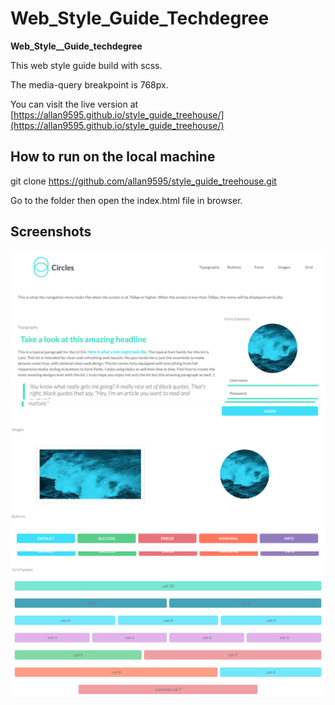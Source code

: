 # Web_Style_Guide_Techdegree
**Web_Style__Guide_techdegree** 

This web style guide build with scss.

The media-query breakpoint is 768px.

You can visit the live version at [https://allan9595.github.io/style_guide_treehouse/](https://allan9595.github.io/style_guide_treehouse/)


## How to run on the local machine

git clone https://github.com/allan9595/style_guide_treehouse.git

Go to the folder then open the index.html file in browser. 

## Screenshots

<img src='./screenshots/1.png' title='screenshot' width='' alt='screenshot' />

<img src='./screenshots/2.png' title='screenshot' width='' alt='screenshot' />

<img src='./screenshots/3.png' title='screenshot' width='' alt='screenshot' />



